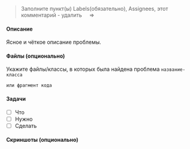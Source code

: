 > Заполните пункт(ы) Labels(обязательно), Assignees, этот комментарий - удалить &nbsp; &nbsp; =>
#### Oписание
Ясное и чёткое описание проблемы.

#### Файлы (опционально)
Укажите файлы/классы, в которых была найдена проблема `название-класса`
```
или фрагмент кода
```
#### Задачи
- [ ] Что
- [ ] Нужно
- [ ] Сделать
#### Скриншоты (опционально)
